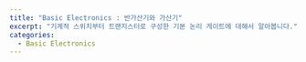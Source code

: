 ```yaml
---
title: "Basic Electronics : 반가산기와 가산기"
excerpt: "기계적 스위치부터 트랜지스터로 구성한 기본 논리 게이트에 대해서 알아봅니다."
categories:
  - Basic Electronics
---
```


<br>

<br>



<br>

<br>
